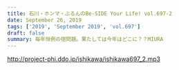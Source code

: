 ```yaml
---
title: 石川・ホンマ・ぶるんのBe-SIDE Your Life! vol.697-2
date: September 26, 2019
tags: ['2019', 'September 2019', 'vol.697']
draft: false
summary: 毎年恒例の宿問題。果たしては今年はどこに？？MIURA
---
```


http://project-phi.ddo.jp/ishikawa/ishikawa697_2.mp3